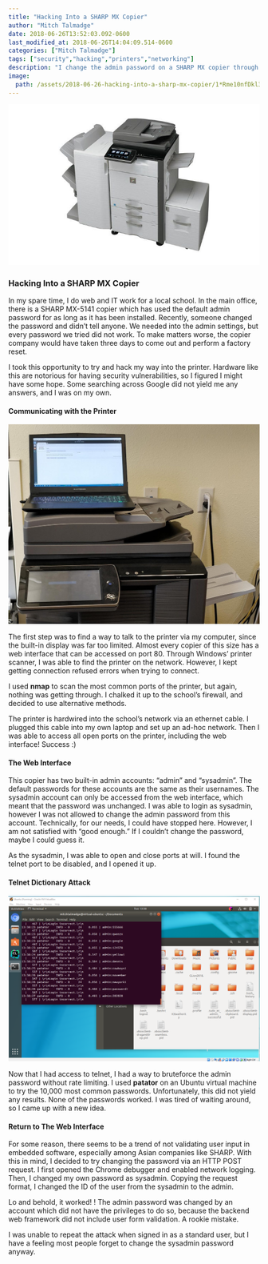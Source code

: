 ```yaml
---
title: "Hacking Into a SHARP MX Copier"
author: "Mitch Talmadge"
date: 2018-06-26T13:52:03.092-0600
last_modified_at: 2018-06-26T14:04:09.514-0600
categories: ["Mitch Talmadge"]
tags: ["security","hacking","printers","networking"]
description: "I change the admin password on a SHARP MX copier through an account that did not have permission to do so."
image:
  path: /assets/2018-06-26-hacking-into-a-sharp-mx-copier/1*Rme10nfDkl3YWvy4eqR7uQ.jpeg
---
```




![](assets/2018-06-26-hacking-into-a-sharp-mx-copier/1*Rme10nfDkl3YWvy4eqR7uQ.jpeg)

### Hacking Into a SHARP MX Copier

In my spare time, I do web and IT work for a local school\. In the main office, there is a SHARP MX\-5141 copier which has used the default admin password for as long as it has been installed\. Recently, someone changed the password and didn’t tell anyone\. We needed into the admin settings, but every password we tried did not work\. To make matters worse, the copier company would have taken three days to come out and perform a factory reset\.

I took this opportunity to try and hack my way into the printer\. Hardware like this are notorious for having security vulnerabilities, so I figured I might have some hope\. Some searching across Google did not yield me any answers, and I was on my own\.
#### Communicating with the Printer


![](assets/2018-06-26-hacking-into-a-sharp-mx-copier/1*HyDsQPobWGWWCdmDQSmeNA.jpeg)


The first step was to find a way to talk to the printer via my computer, since the built\-in display was far too limited\. Almost every copier of this size has a web interface that can be accessed on port 80\. Through Windows’ printer scanner, I was able to find the printer on the network\. However, I kept getting connection refused errors when trying to connect\.

I used **nmap** to scan the most common ports of the printer, but again, nothing was getting through\. I chalked it up to the school’s firewall, and decided to use alternative methods\.

The printer is hardwired into the school’s network via an ethernet cable\. I plugged this cable into my own laptop and set up an ad\-hoc network\. Then I was able to access all open ports on the printer, including the web interface\! Success :\)
#### The Web Interface

This copier has two built\-in admin accounts: “admin” and “sysadmin”\. The default passwords for these accounts are the same as their usernames\. The sysadmin account can only be accessed from the web interface, which meant that the password was unchanged\. I was able to login as sysadmin, however I was not allowed to change the admin password from this account\. Technically, for our needs, I could have stopped here\. However, I am not satisfied with “good enough\.” If I couldn’t change the password, maybe I could guess it\.

As the sysadmin, I was able to open and close ports at will\. I found the telnet port to be disabled, and I opened it up\.
#### Telnet Dictionary Attack


![](assets/2018-06-26-hacking-into-a-sharp-mx-copier/1*xtTPiigU5lHuYCjoKoxq-A.png)


Now that I had access to telnet, I had a way to bruteforce the admin password without rate limiting\. I used **patator** on an Ubuntu virtual machine to try the 10,000 most common passwords\. Unfortunately, this did not yield any results\. None of the passwords worked\. I was tired of waiting around, so I came up with a new idea\.
#### Return to The Web Interface

For some reason, there seems to be a trend of not validating user input in embedded software, especially among Asian companies like SHARP\. With this in mind, I decided to try changing the password via an HTTP POST request\. I first opened the Chrome debugger and enabled network logging\. Then, I changed my own password as sysadmin\. Copying the request format, I changed the ID of the user from the sysadmin to the admin\.

Lo and behold, it worked\! \! The admin password was changed by an account which did not have the privileges to do so, because the backend web framework did not include user form validation\. A rookie mistake\.

I was unable to repeat the attack when signed in as a standard user, but I have a feeling most people forget to change the sysadmin password anyway\.




